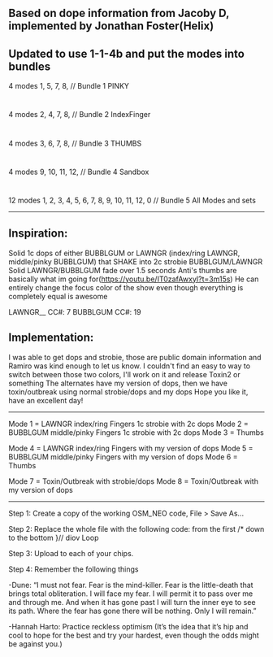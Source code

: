 Based on dope information from Jacoby D, implemented by Jonathan Foster(Helix)
----
Updated to use 1-1-4b and put the modes into bundles
----
4 modes   1, 5, 7, 8, // Bundle 1 PINKY
#
4 modes   2, 4, 7, 8, // Bundle 2 IndexFinger
#
4 modes   3, 6, 7, 8, // Bundle 3 THUMBS
#
4 modes   9, 10, 11, 12, // Bundle 4 Sandbox
#
12 modes   1, 2, 3, 4, 5, 6, 7, 8, 9, 10, 11, 12, 0 // Bundle 5 All Modes and sets
	

----

Inspiration:
----
Solid 1c dops of either BUBBLGUM or LAWNGR (index/ring LAWNGR, middle/pinky BUBBLGUM) that SHAKE into 2c strobie BUBBLGUM/LAWNGR
Solid LAWNGR/BUBBLGUM fade over 1.5 seconds
Anti's thumbs are basically what im going for(https://youtu.be/IT0zafAwxyI?t=3m15s)
He can entirely change the focus color of the show even though everything is completely equal is awesome

LAWNGR__ CC#: 7
BUBBLGUM CC#: 19

Implementation:
----
I was able to get dops and strobie, those are public domain information and Ramiro was kind enough to let us know.
I couldn't find an easy to way to switch between those two colors, I'll work on it and release Toxin2 or something
The alternates have my version of dops, then we have toxin/outbreak using normal strobie/dops and my dops
Hope you like it, have an excellent day!

----
Mode 1 = LAWNGR index/ring Fingers 1c strobie with 2c dops 
Mode 2 = BUBBLGUM middle/pinky Fingers 1c strobie with 2c dops
Mode 3 = Thumbs
 
Mode 4 = LAWNGR index/ring Fingers with my version of dops
Mode 5 = BUBBLGUM middle/pinky Fingers with my version of dops
Mode 6 = Thumbs

Mode 7 = Toxin/Outbreak with strobie/dops
Mode 8 = Toxin/Outbreak with my version of dops

----
Step 1:
Create a copy of the working OSM_NEO code, File > Save As...

Step 2:
Replace the whole file with the following code: from the first /* down to the bottom }// diov Loop

Step 3:
Upload to each of your chips.

Step 4:
Remember the following things

-Dune: “I must not fear. Fear is the mind-killer. Fear is the little-death that brings total obliteration.
    I will face my fear. I will permit it to pass over me and through me. And when it has gone past I will turn
    the inner eye to see its path. Where the fear has gone there will be nothing. Only I will remain.” 

-Hannah Harto: Practice reckless optimism (It’s the idea that it’s hip and cool to hope for the best
    and try your hardest, even though the odds might be against you.)


